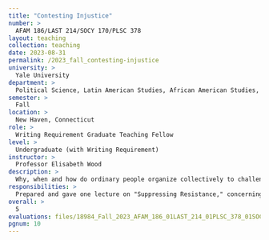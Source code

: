 ```yaml
---
title: "Contesting Injustice"
number: >
  AFAM 186/LAST 214/SOCY 170/PLSC 378
layout: teaching
collection: teaching
date: 2023-08-31
permalink: /2023_fall_contesting-injustice
university: >
  Yale University
department: >
  Political Science, Latin American Studies, African American Studies, Sociology
semester: >
  Fall
location: >
  New Haven, Connecticut
role: >
  Writing Requirement Graduate Teaching Fellow
level: >
  Undergraduate (with Writing Requirement)
instructor: >
  Professor Elisabeth Wood
description: >
  Why, when and how do ordinary people organize collectively to challenge political, social and economic injustice? We will analyze the conditions that lead ordinary people to organize to contest injustice, the various tactics and strategies of mobilization, the moral, political, and strategic dilemmas that activists face, and the conditions for success in altering the norms and institutions that sustain injustice. We will explore theoretical approaches to understanding mobilization against injustice, including those centered on self-interest, moral outrage, social preferences, social networks, political opportunity, and movement culture. Films that document the experience of injustice as well as the process of mobilization are an integral part of the course. Our focus will be on mobilization in both the US and international settings.
responsibilities: >
  Prepared and gave one lecture on "Suppressing Resistance," concerning state strategies of repression (slides available upon request). Teach sections and host office hours, grade all assignments and exams, answer student questions. This was a <a href="https://poorvucenter.yale.edu/writing/undergraduate-writing/wr-requirement" target="_blank">Writing Requirement (WR)</a> class at Yale, meaning extra writing instruction is required by teaching fellows, who underwent five weeks of coursework devoted to teaching writing.
overall: >
  5
evaluations: files/18984_Fall_2023_AFAM_186_01LAST_214_01PLSC_378_01SOCY_170_01-Contesting_Injustice.pdf#page=10
pgnum: 10
---
```


